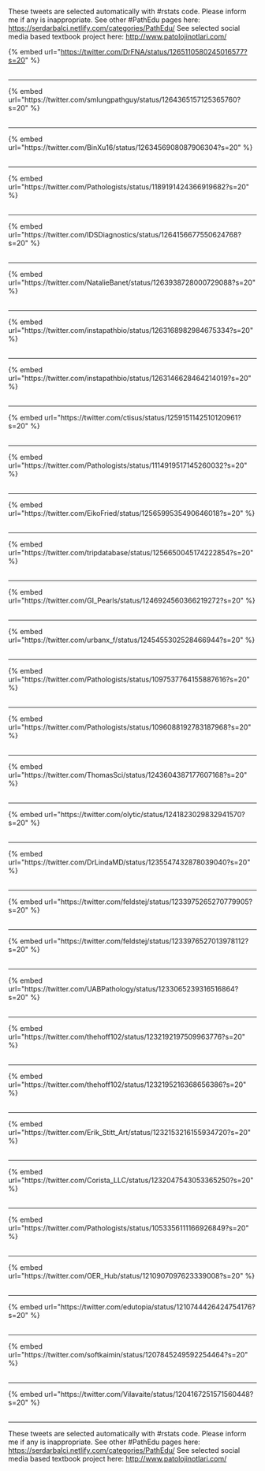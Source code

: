 

These tweets are selected automatically with #rstats code. Please inform me if any is inappropriate.
See other #PathEdu pages here: https://serdarbalci.netlify.com/categories/PathEdu/ 
See selected social media based textbook project here: http://www.patolojinotlari.com/

{% embed url="https://twitter.com/DrFNA/status/1265110580245016577?s=20" %}<br>
<br>
<hr>
{% embed url="https://twitter.com/smlungpathguy/status/1264365157125365760?s=20" %}<br>
<br>
<hr>
{% embed url="https://twitter.com/BinXu16/status/1263456908087906304?s=20" %}<br>
<br>
<hr>
{% embed url="https://twitter.com/Pathologists/status/1189191424366919682?s=20" %}<br>
<br>
<hr>
{% embed url="https://twitter.com/IDSDiagnostics/status/1264156677550624768?s=20" %}<br>
<br>
<hr>
{% embed url="https://twitter.com/NatalieBanet/status/1263938728000729088?s=20" %}<br>
<br>
<hr>
{% embed url="https://twitter.com/instapathbio/status/1263168982984675334?s=20" %}<br>
<br>
<hr>
{% embed url="https://twitter.com/instapathbio/status/1263146628464214019?s=20" %}<br>
<br>
<hr>
{% embed url="https://twitter.com/ctisus/status/1259151142510120961?s=20" %}<br>
<br>
<hr>
{% embed url="https://twitter.com/Pathologists/status/1114919517145260032?s=20" %}<br>
<br>
<hr>
{% embed url="https://twitter.com/EikoFried/status/1256599535490646018?s=20" %}<br>
<br>
<hr>
{% embed url="https://twitter.com/tripdatabase/status/1256650045174222854?s=20" %}<br>
<br>
<hr>
{% embed url="https://twitter.com/GI_Pearls/status/1246924560366219272?s=20" %}<br>
<br>
<hr>
{% embed url="https://twitter.com/urbanx_f/status/1245455302528466944?s=20" %}<br>
<br>
<hr>
{% embed url="https://twitter.com/Pathologists/status/1097537764155887616?s=20" %}<br>
<br>
<hr>
{% embed url="https://twitter.com/Pathologists/status/1096088192783187968?s=20" %}<br>
<br>
<hr>
{% embed url="https://twitter.com/ThomasSci/status/1243604387177607168?s=20" %}<br>
<br>
<hr>
{% embed url="https://twitter.com/olytic/status/1241823029832941570?s=20" %}<br>
<br>
<hr>
{% embed url="https://twitter.com/DrLindaMD/status/1235547432878039040?s=20" %}<br>
<br>
<hr>
{% embed url="https://twitter.com/feldstej/status/1233975265270779905?s=20" %}<br>
<br>
<hr>
{% embed url="https://twitter.com/feldstej/status/1233976527013978112?s=20" %}<br>
<br>
<hr>
{% embed url="https://twitter.com/UABPathology/status/1233065239316516864?s=20" %}<br>
<br>
<hr>
{% embed url="https://twitter.com/thehoff102/status/1232192197509963776?s=20" %}<br>
<br>
<hr>
{% embed url="https://twitter.com/thehoff102/status/1232195216368656386?s=20" %}<br>
<br>
<hr>
{% embed url="https://twitter.com/Erik_Stitt_Art/status/1232153216155934720?s=20" %}<br>
<br>
<hr>
{% embed url="https://twitter.com/Corista_LLC/status/1232047543053365250?s=20" %}<br>
<br>
<hr>
{% embed url="https://twitter.com/Pathologists/status/1053356111166926849?s=20" %}<br>
<br>
<hr>
{% embed url="https://twitter.com/OER_Hub/status/1210907097623339008?s=20" %}<br>
<br>
<hr>
{% embed url="https://twitter.com/edutopia/status/1210744426424754176?s=20" %}<br>
<br>
<hr>
{% embed url="https://twitter.com/softkaimin/status/1207845249592254464?s=20" %}<br>
<br>
<hr>
{% embed url="https://twitter.com/Vilavaite/status/1204167251571560448?s=20" %}<br>
<br>
<hr>


These tweets are selected automatically with #rstats code. Please inform me if any is inappropriate.
See other #PathEdu pages here: https://serdarbalci.netlify.com/categories/PathEdu/ 
See selected social media based textbook project here: http://www.patolojinotlari.com/
